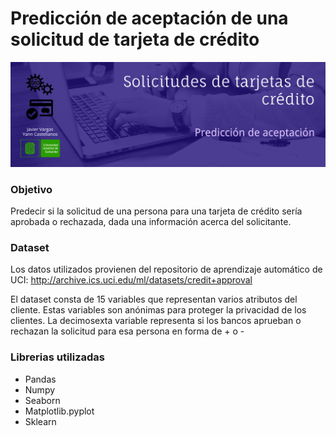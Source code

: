 # Predicción de aceptación de una solicitud de tarjeta de crédito

<img src="banner/banner_proyecto.png">


<h3>Objetivo</h3>

Predecir si la solicitud de una persona para una tarjeta de crédito sería aprobada o rechazada, dada una información acerca del solicitante.

<h3>Dataset</h3>

Los datos utilizados provienen del repositorio de aprendizaje automático de UCI: http://archive.ics.uci.edu/ml/datasets/credit+approval

El dataset consta de 15 variables que representan varios atributos del cliente. Estas variables son anónimas para proteger la privacidad de los clientes. La decimosexta variable representa si los bancos aprueban o rechazan la solicitud para esa persona en forma de + o -

<h3> Librerias utilizadas </h3>
<ol>
<li type="disc">Pandas</li>
<li type="disc">Numpy</li>
<li type="disc">Seaborn</li>
<li type="disc">Matplotlib.pyplot</li>
<li type="disc">Sklearn</li>
  </ol>
